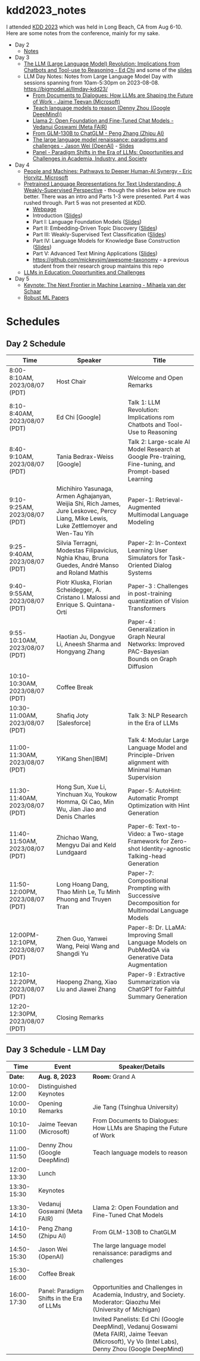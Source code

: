 # kdd2023_notes

I attended [KDD 2023](https://kdd.org/kdd2023/) which was held in Long Beach, CA from Aug 6-10. Here are some notes from the conference, mainly for my sake.

- Day 2
    - [Notes](./day2/day2_all.md)
- Day 3 
    - [The LLM (Large Language Model) Revolution: Implications from Chatbots and Tool-use to Reasoning - Ed Chi](./day3/ed_chi_keynote/ed_chi_keynote.md) and some of the [slides](./day3/ed_chi_keynote/slides/)
    - LLM Day Notes: Notes from Large Language Model Day with sessions spanning from 10am-5:30pm on 2023-08-08. <https://bigmodel.ai/llmday-kdd23/>
        - [From Documents to Dialogues: How LLMs are Shaping the Future of Work - Jaime Teevan (Microsoft)](./day3/llm_day/jamie_teevan/llm_day_jaime_teevan.md)
        - [Teach language models to reason (Denny Zhou (Google DeepMind))](./day3/llm_day/denny_zhou/llm_day_denny_zhou.md)
        - [Llama 2: Open Foundation and Fine-Tuned Chat Models - Vedanuj Goswami (Meta FAIR)](./day3/llm_day/vedanuj/llm_day_vedanuj.md)
        - [From GLM-130B to ChatGLM - Peng Zhang (Zhipu AI)](./day3/llm_day/peng_zheng/llm_day_peng_zheng.md)
        - [The large language model renaissance: paradigms and challenges - Jason Wei (OpenAI)](./day3/llm_day/jason_wei/llm_day_jason_wei.md) - [Slides](https://docs.google.com/presentation/d/1BF0icnNER3Fy4v-9RSm0fKqXx3QuvU0dIi6mp6VpZHg/edit#slide=id.g16197112905_0_0)
        - [Panel - Paradigm Shifts in the Era of LLMs: Opportunities and Challenges in Academia, Industry, and Society](./day3/llm_day/panel/llm_day_panel.md)
- Day 4
    - [People and Machines: Pathways to Deeper Human-AI Synergy - Eric Horvitz, Microsoft](./day4/keynote_eric_horvitz.md)
    - [Pretrained Language Representations for Text Understanding: A Weakly-Supervised Perspective](./day4/pretrained_llm_nlu_workshop/notes.md) - though the slides below are much better. There was an intro and Parts 1-3 were presented. Part 4 was rushed through. Part 5 was not presented at KDD.
        - [Webpage](https://yumeng5.github.io/kdd23-tutorial/)
        - Introduction ([Slides](./day4/pretrained_llm_nlu_workshop/slides/Part0.pdf))
        - Part I: Language Foundation Models ([Slides](./day4/pretrained_llm_nlu_workshop/slides/Part1.pdf))
        - Part II: Embedding-Driven Topic Discovery ([Slides](./day4/pretrained_llm_nlu_workshop/slides/Part2.pdf))
        - Part III: Weakly-Supervised Text Classification ([Slides](./day4/pretrained_llm_nlu_workshop/slides/Part3.pdf))
        - Part IV: Language Models for Knowledge Base Construction ([Slides](./day4/pretrained_llm_nlu_workshop/slides/Part4.pdf))
        - Part V: Advanced Text Mining Applications ([Slides](./day4/pretrained_llm_nlu_workshop/slides/Part5.pdf))
        - https://github.com/mickeysjm/awesome-taxonomy - a previous student from their research group maintains this repo
    - [LLMs in Education: Opportunities and Challenges](./day4/panel_llms_in_education.md)
- Day 5
    - [Keynote: The Next Frontier in Machine Learning - Mihaela van der Schaar](./day5/keynote_next_frontier_ml.md)
    - [Robust ML Papers](./day5/robust_ml.md)


# Schedules

## Day 2 Schedule

| Time                          | Speaker                                                                                               | Title                                                                                                                         |
|-------------------------------|-------------------------------------------------------------------------------------------------------|-------------------------------------------------------------------------------------------------------------------------------|
| 8:00-8:10AM, 2023/08/07 (PDT) | Host Chair                                                                                            | Welcome and Open Remarks                                                                                                      |
| 8:10-8:40AM, 2023/08/07 (PDT) | Ed Chi [Google]                                                                                       | Talk 1: LLM Revolution: Implications rom Chatbots and Tool-Use to Reasoning |
| 8:40-9:10AM, 2023/08/07 (PDT) | Tania Bedrax-Weiss [Google]                                                                           | Talk 2: Large-scale AI Model Research at Google Pre-training, Fine-tuning, and Prompt-based Learning                          |
| 9:10-9:25AM, 2023/08/07 (PDT) | Michihiro Yasunaga, Armen Aghajanyan, Weijia Shi, Rich James, Jure Leskovec, Percy Liang, Mike Lewis, Luke Zettlemoyer and Wen-Tau Yih | Paper-1: Retrieval-Augmented Multimodal Language Modeling                                                                    |
| 9:25-9:40AM, 2023/08/07 (PDT) | Silvia Terragni, Modestas Filipavicius, Nghia Khau, Bruna Guedes, André Manso and Roland Mathis      | Paper-2: In-Context Learning User Simulators for Task-Oriented Dialog Systems                                                 |
| 9:40-9:55AM, 2023/08/07 (PDT) | Piotr Kluska, Florian Scheidegger, A. Cristano I. Malossi and Enrique S. Quintana-Ortí                | Paper-3 : Challenges in post-training quantization of Vision Transformers                                                     |
| 9:55-10:10AM, 2023/08/07 (PDT) | Haotian Ju, Dongyue Li, Aneesh Sharma and Hongyang Zhang                                             | Paper-4 : Generalization in Graph Neural Networks: Improved PAC-Bayesian Bounds on Graph Diffusion                            |
| 10:10-10:30AM, 2023/08/07 (PDT) | Coffee Break                                                                                        |                                                                                                                               |
| 10:30-11:00AM, 2023/08/07 (PDT) | Shafiq Joty [Salesforce]                                                                              | Talk 3: NLP Research in the Era of LLMs                                                                                       |
| 11:00-11:30AM, 2023/08/07 (PDT) | YiKang Shen[IBM]                                                                                      | Talk 4: Modular Large Language Model and Principle-Driven alignment with Minimal Human Supervision                            |
| 11:30-11:40AM, 2023/08/07 (PDT) | Hong Sun, Xue Li, Yinchuan Xu, Youkow Homma, Qi Cao, Min Wu, Jian Jiao and Denis Charles             | Paper-5: AutoHint: Automatic Prompt Optimization with Hint Generation                                                         |
| 11:40-11:50AM, 2023/08/07 (PDT) | Zhichao Wang, Mengyu Dai and Keld Lundgaard                                                          | Paper-6: Text-to-Video: a Two-stage Framework for Zero-shot Identity-agnostic Talking-head Generation                         |
| 11:50-12:00PM, 2023/08/07 (PDT) | Long Hoang Dang, Thao Minh Le, Tu Minh Phuong and Truyen Tran                                        | Paper-7: Compositional Prompting with Successive Decomposition for Multimodal Language Models                                 |
| 12:00PM-12:10PM, 2023/08/07 (PDT) | Zhen Guo, Yanwei Wang, Peiqi Wang and Shangdi Yu                                                     | Paper-8: Dr. LLaMA: Improving Small Language Models on PubMedQA via Generative Data Augmentation                              |
| 12:10-12:20PM, 2023/08/07 (PDT) | Haopeng Zhang, Xiao Liu and Jiawei Zhang                                                              | Paper-9 : Extractive Summarization via ChatGPT for Faithful Summary Generation                                                |
| 12:20-12:30PM, 2023/08/07 (PDT) | Closing Remarks                                                                                      |                                                                                                                               |

## Day 3 Schedule - LLM Day

| Time         | Event                                              | Speaker/Details                                                                                                 |
|--------------|----------------------------------------------------|------------------------------------------------------------------------------------------------------------------|
| **Date:**    | **Aug. 8, 2023**                                   | **Room:** Grand A                                                                                               |
| 10:00-12:00  | Distinguished Keynotes                             |                                                                                                                  |
| 10:00-10:10  | Opening Remarks                                    | Jie Tang (Tsinghua University)                                                                                   |
| 10:10-11:00  | Jaime Teevan (Microsoft)                           | From Documents to Dialogues: How LLMs are Shaping the Future of Work                                             |
| 11:00-11:50  | Denny Zhou (Google DeepMind)                       | Teach language models to reason                                                                                  |
| 12:00-13:30  | Lunch                                              |                                                                                                                  |
| 13:30-15:30  | Keynotes                                           |                                                                                                                  |
| 13:30-14:10  | Vedanuj Goswami (Meta FAIR)                        | Llama 2: Open Foundation and Fine-Tuned Chat Models                                                              |
| 14:10-14:50  | Peng Zhang (Zhipu AI)                              | From GLM-130B to ChatGLM                                                                                         |
| 14:50-15:30  | Jason Wei (OpenAI)                                 | The large language model renaissance: paradigms and challenges                                                   |
| 15:30-16:00  | Coffee Break                                       |                                                                                                                  |
| 16:00-17:30  | Panel: Paradigm Shifts in the Era of LLMs          | Opportunities and Challenges in Academia, Industry, and Society. Moderator: Qiaozhu Mei (University of Michigan)  |
|              |                                                    | Invited Panelists: Ed Chi (Google DeepMind), Vedanuj Goswami (Meta FAIR), Jaime Teevan (Microsoft), Vy Vo (Intel Labs), Denny Zhou (Google DeepMind) |
